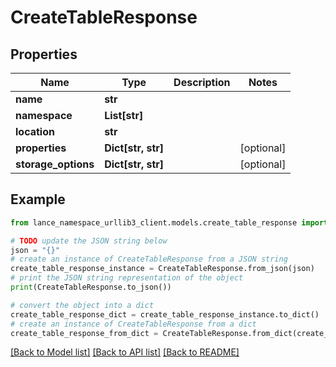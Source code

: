 # CreateTableResponse


## Properties

Name | Type | Description | Notes
------------ | ------------- | ------------- | -------------
**name** | **str** |  | 
**namespace** | **List[str]** |  | 
**location** | **str** |  | 
**properties** | **Dict[str, str]** |  | [optional] 
**storage_options** | **Dict[str, str]** |  | [optional] 

## Example

```python
from lance_namespace_urllib3_client.models.create_table_response import CreateTableResponse

# TODO update the JSON string below
json = "{}"
# create an instance of CreateTableResponse from a JSON string
create_table_response_instance = CreateTableResponse.from_json(json)
# print the JSON string representation of the object
print(CreateTableResponse.to_json())

# convert the object into a dict
create_table_response_dict = create_table_response_instance.to_dict()
# create an instance of CreateTableResponse from a dict
create_table_response_from_dict = CreateTableResponse.from_dict(create_table_response_dict)
```
[[Back to Model list]](../README.md#documentation-for-models) [[Back to API list]](../README.md#documentation-for-api-endpoints) [[Back to README]](../README.md)


